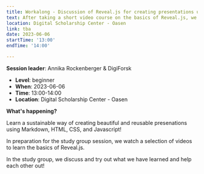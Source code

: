 ```yaml
---
title: Workalong - Discussion of Reveal.js for creating presentations using Markdown, HTML and Javascript
text: After taking a short video course on the basics of Reveal.js, we discuss and try it out
location: Digital Scholarship Center - Oasen
link: tba
date: 2023-06-06
startTime: '13:00'
endTime: '14:00'

---
```


**Session leader**: Annika Rockenberger & DigiForsk


- **Level**: beginner
- **When**: 2023-06-06
- **Time**: 13:00-14:00
- **Location**:  Digital Scholarship Center - Oasen

**What's happening?**

Learn a sustainable way of creating beautiful and reusable presenations using Markdown, HTML, CSS, and Javascript!

In preparation for the study group session, we watch a selection of videos to learn the basics of Reveal.js.

In the study group, we discuss and try out what we have learned and help each other out!